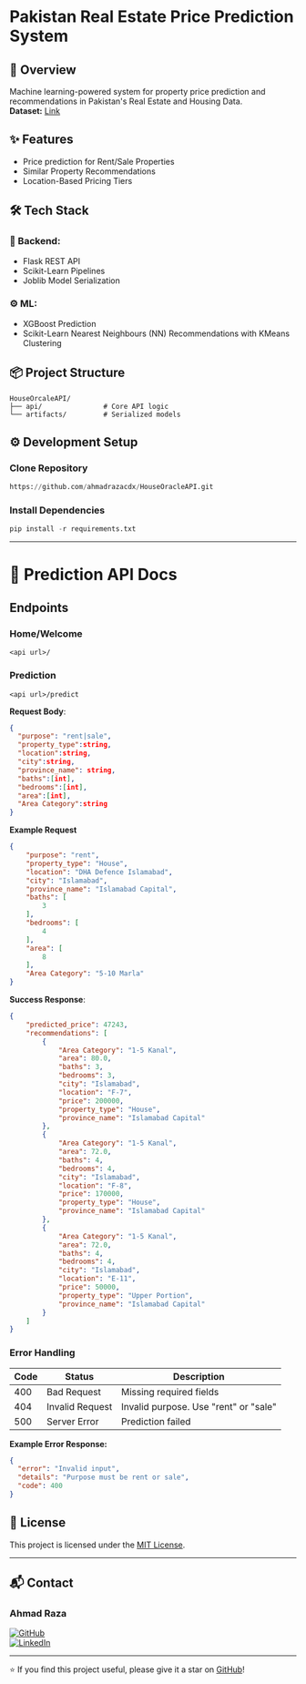 # Pakistan Real Estate Price Prediction System

## 🚀 Overview
Machine learning-powered system for property price prediction and recommendations in Pakistan's Real Estate and Housing Data.<br>
**Dataset:** [Link](https://www.kaggle.com/datasets/ebrahimhaquebhatti/pakistan-house-price-prediction)

## ✨ Features
- Price prediction for Rent/Sale Properties
- Similar Property Recommendations
- Location-Based Pricing Tiers

## 🛠️ Tech Stack
### 🎨 Backend:
- Flask REST API
- Scikit-Learn Pipelines
- Joblib Model Serialization

### ⚙️ ML:
- XGBoost Prediction 
- Scikit-Learn Nearest Neighbours (NN) Recommendations with KMeans Clustering


## 📦 Project Structure
```
HouseOrcaleAPI/
├── api/               # Core API logic        
└── artifacts/         # Serialized models
```

## ⚙️ Development Setup
### Clone Repository
```python
https://github.com/ahmadrazacdx/HouseOracleAPI.git
```
### Install Dependencies
```python
pip install -r requirements.txt
```
---
# 📖 Prediction API Docs
## Endpoints
### Home/Welcome
```http
<api url>/
```
### Prediction
```http
<api url>/predict
```
**Request Body**:
```json
{
  "purpose": "rent|sale",
  "property_type":string,
  "location":string,
  "city":string,
  "province_name": string,
  "baths":[int],
  "bedrooms":[int],
  "area":[int],
  "Area Category":string
}
```
**Example Request**
```json
{
    "purpose": "rent",
    "property_type": "House",
    "location": "DHA Defence Islamabad",
    "city": "Islamabad",
    "province_name": "Islamabad Capital",
    "baths": [
        3
    ],
    "bedrooms": [
        4
    ],
    "area": [
        8
    ],
    "Area Category": "5-10 Marla"
}
```
**Success Response**:
```json
{
    "predicted_price": 47243,
    "recommendations": [
        {
            "Area Category": "1-5 Kanal",
            "area": 80.0,
            "baths": 3,
            "bedrooms": 3,
            "city": "Islamabad",
            "location": "F-7",
            "price": 200000,
            "property_type": "House",
            "province_name": "Islamabad Capital"
        },
        {
            "Area Category": "1-5 Kanal",
            "area": 72.0,
            "baths": 4,
            "bedrooms": 4,
            "city": "Islamabad",
            "location": "F-8",
            "price": 170000,
            "property_type": "House",
            "province_name": "Islamabad Capital"
        },
        {
            "Area Category": "1-5 Kanal",
            "area": 72.0,
            "baths": 4,
            "bedrooms": 4,
            "city": "Islamabad",
            "location": "E-11",
            "price": 50000,
            "property_type": "Upper Portion",
            "province_name": "Islamabad Capital"
        }
    ]
}
```


### Error Handling
| Code | Status            | Description                     |
|------|-------------------|---------------------------------|
| 400  | Bad Request       | Missing required fields        |
| 404  | Invalid Request   | Invalid purpose. Use "rent" or "sale"
| 500  | Server Error      | Prediction failed       |

**Example Error Response:**
```json
{
  "error": "Invalid input",
  "details": "Purpose must be rent or sale",
  "code": 400
}
```
## 📄 License

This project is licensed under the [MIT License](https://opensource.org/licenses/MIT).

---

## 📬 Contact
### Ahmad Raza

[![GitHub](https://img.shields.io/badge/GitHub-Profile-181717?logo=github&logoColor=fff)](https://github.com/ahmadrazacdx)  
[![LinkedIn](https://img.shields.io/badge/LinkedIn-Profile-0A66C2?logo=linkedin&logoColor=fff)](https://linkedin.com/in/ahmadrazacdx)  

---

⭐ If you find this project useful, please give it a star on [GitHub](https://github.com/ahmadrazacdx/HousOracleAPI)!  
